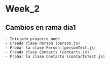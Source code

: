 # Week_2

## Cambios en rama dia1
    - Iniciado proyecto node
    - Creada clase Person (person.js)
    - Probar la clase Person (personTest.js)
    - Creada clase Contacts (contacts.js)
    - Probar la clase Contacts (contactsTest.js)
    